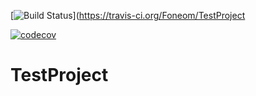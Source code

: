 [![Build Status](https://travis-ci.org/Foneom/TestProject.svg?branch=master)](https://travis-ci.org/Foneom/TestProject

[![codecov](https://codecov.io/gh/Foneom/TestProject/branch/master/graph/badge.svg)](https://codecov.io/gh/Foneom/TestProject)

# TestProject
